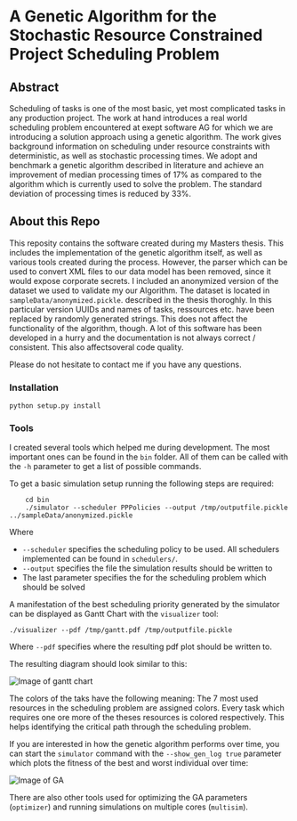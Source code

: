 # A Genetic Algorithm for the Stochastic Resource Constrained Project Scheduling Problem

## Abstract

Scheduling of tasks is one of the most basic, yet most complicated tasks in any production project. The work at hand introduces a real world scheduling problem encountered at exept software AG for which we are introducing a solution approach using a genetic algorithm. The work gives background information on scheduling under resource constraints with deterministic, as well as stochastic processing times. We adopt and benchmark a genetic algorithm described in literature and achieve an improvement of median processing times of 17% as compared to the algorithm which is currently used to solve the problem. The standard deviation of processing times is reduced by 33%.

## About this Repo

This reposity contains the software created during my Masters thesis. This includes the implementation of the genetic algorithm itself, as well as various tools created during the process. However, the parser which can be used to convert XML files to our data model has been removed, since it would expose corporate secrets.
I included an anonymized version of the dataset we used to validate my our Algorithm. The dataset is located in `sampleData/anonymized.pickle`. described in the thesis thoroghly. In this particular version UUIDs and names of tasks, ressources etc. have been replaced by randomly generated strings. This does not affect the functionality of the algorithm, though.
A lot of this software has been developed in a hurry and the documentation is not always correct / consistent. This also affectsoveral code quality.

Please do not hesitate to contact me if you have any questions.

### Installation

	python setup.py install

### Tools

I created several tools which helped me during development. The most important ones can be found in the `bin` folder. All of them can be called with the `-h` parameter to get a list of possible commands.


To get a basic simulation setup running the following steps are required:
		
		cd bin
		./simulator --scheduler PPPolicies --output /tmp/outputfile.pickle ../sampleData/anonymized.pickle
Where 
* `--scheduler` specifies the scheduling policy to be used. All schedulers implemented can be found in `schedulers/`.
* `--output` specifies the file the simulation results should be written to
* The last parameter specifies the for the scheduling problem which should be solved

A manifestation of the best scheduling priority generated by the simulator can be displayed as Gantt Chart with the `visualizer` tool:

	./visualizer --pdf /tmp/gantt.pdf /tmp/outputfile.pickle

Where `--pdf` specifies where the resulting pdf plot should be written to.

The resulting diagram should look similar to this:

![Image of gantt chart](https://raw.githubusercontent.com/juliusf/Genetic-SRCPSP/master/doc/gantt.png)

The colors of the taks have the following meaning: The 7 most used resources in the scheduling problem are assigned colors. Every task which requires one ore more of the theses resources is colored respectively. This helps identifying the critical path through the scheduling problem.

If you are interested in how the genetic algorithm performs over time, you can start the `simulator` command with the `--show_gen_log true` parameter which plots the fitness of the best and worst individual over time:

![Image of GA](https://raw.githubusercontent.com/juliusf/Genetic-SRCPSP/master/doc/fitnessOverTime.png)

There are also other tools used for optimizing the GA parameters (`optimizer`) and running simulations on multiple cores (`multisim`).


